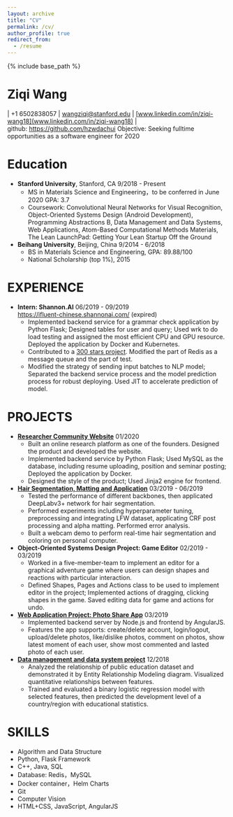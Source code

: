 ```yaml
---
layout: archive
title: "CV"
permalink: /cv/
author_profile: true
redirect_from:
  - /resume
---
```


{% include base_path %}

# Ziqi Wang  

| +1 6502838057 | [wangziqi@stanford.edu](wangziqi@stanford.edu) | [www.linkedin.com/in/ziqi-wang18](www.linkedin.com/in/ziqi-wang18) |  
github: https://github.com/hzwdachui
Objective: Seeking fulltime opportunities as a software engineer for 2020

Education
======
- **Stanford University**, Stanford, CA                                       9/2018 - Present
  -	MS in Materials Science and Engineering，to be conferred in June 2020          GPA: 3.7
  -	Coursework: Convolutional Neural Networks for Visual Recognition, Object-Oriented Systems Design (Android Development), Programming Abstractions B, Data Management and Data Systems, Web Applications, Atom-Based Computational Methods Materials, The Lean LaunchPad: Getting Your Lean Startup Off the Ground
- **Beihang University**, Beijing, China                                       9/2014 - 6/2018
  - BS in Materials Science and Engineering, GPA: 89.88/100
  - National Scholarship (top 1%), 2015

EXPERIENCE
=====
- **Intern: Shannon.AI**                                                   06/2019 - 09/2019  
https://ifluent-chinese.shannonai.com/ (expired)
	- Implemented backend service for a grammar check application by Python Flask; Designed tables for user and query; Used wrk to do load testing and assigned the most efficient CPU and GPU resource. Deployed the application by Docker and Kubernetes.
	- Contributed to a [300 stars project](https://github.com/ShannonAI/service-streamer). Modified the part of Redis as a  message queue and the part of test.
	- Modified the strategy of sending input batches to NLP model; Separated the backend service process and the model prediction process for robust deploying. Used JIT to accelerate prediction of model.


PROJECTS
====== 
- [**Researcher Community Website**](http://49.234.89.22/)                              01/2020
	- Built an online research platform as one of the founders. Designed the product and developed the website.
	- Implemented backend service by Python Flask; Used MySQL as the database, including resume uploading, position and seminar posting; Deployed the application by Docker. 
	- Designed the style of the product; Used Jinja2 engine for frontend. 
- [**Hair Segmentation, Matting and Application**](https://github.com/hzwdachui/cs231n_project) 03/2019 - 06/2019                            
  - Tested the performance of different backbones, then applicated DeepLabv3+ network for hair segmentation.
  - Performed experiments including hyperparameter tuning, preprocessing and integrating LFW dataset, applicating CRF post processing and alpha matting. Performed error analysis.  
  - Built a webcam demo to perform real-time hair segmentation and coloring on personal computer.
- **Object-Oriented Systems Design Project: Game Editor** 02/2019 - 03/2019
  - Worked in a five-member-team to implement an editor for a graphical adventure game where users can design shapes and reactions with particular interaction.
  - Defined Shapes, Pages and Actions class to be used to implement editor in the project; Implemented actions of dragging, clicking shapes in the game. Saved editing data for game and actions for undo.
- [**Web Application Project: Photo Share App**](https://github.com/hzwdachui/CS142-PhotoApp)		 03/2019
  - Implemented backend server by Node.js and frontend by AngularJS. 
  - Features the app supports: create/delete account, login/logout, upload/delete photos, like/dislike photos, comment on photos, show latest moment of each user, show most commented and lasted photo of each user.  
- [**Data management and data system project**](https://github.com/hzwdachui/Data-management-and-data-system-projects) 12/2018  
  - Analyzed the relationship of public education dataset and demonstrated it by Entity Relationship Modeling diagram. Visualized quantitative relationships between features.
  - Trained and evaluated a binary logistic regression model with selected features, then predicted the development level of a country/region with educational statistics. 

SKILLS
=====
- Algorithm and Data Structure
- Python, Flask Framework
- C++, Java, SQL
- Database: Redis，MySQL
- Docker container，Helm Charts
- Git
- Computer Vision
- HTML+CSS, JavaScript, AngularJS


